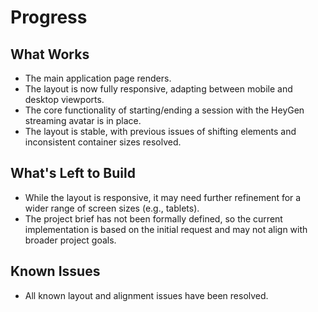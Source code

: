 # Progress

## What Works

- The main application page renders.
- The layout is now fully responsive, adapting between mobile and desktop viewports.
- The core functionality of starting/ending a session with the HeyGen streaming avatar is in place.
- The layout is stable, with previous issues of shifting elements and inconsistent container sizes resolved.

## What's Left to Build

- While the layout is responsive, it may need further refinement for a wider range of screen sizes (e.g., tablets).
- The project brief has not been formally defined, so the current implementation is based on the initial request and may not align with broader project goals.

## Known Issues

- All known layout and alignment issues have been resolved.
